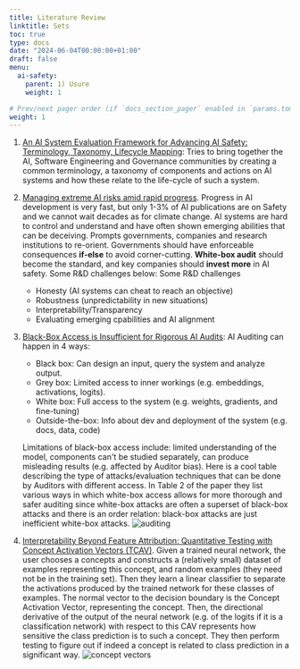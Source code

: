 ```yaml
---
title: Literature Review
linktitle: Sets
toc: true
type: docs
date: "2024-06-04T00:00:00+01:00"
draft: false
menu:
  ai-safety:
    parent: 1) Usure
    weight: 1

# Prev/next pager order (if `docs_section_pager` enabled in `params.toml`)
weight: 1
---
```


1. [An AI System Evaluation Framework for Advancing AI Safety:
Terminology, Taxonomy, Lifecycle Mapping](https://arxiv.org/abs/2404.05388): Tries to bring together the AI, Software Engineering and Governance communities by creating a common terminology, a taxonomy of components and actions on AI systems and how these relate to the life-cycle of such a system.
2. [Managing extreme AI risks amid rapid progress](https://arxiv.org/abs/2310.17688). Progress in AI development is very fast, but only 1-3% of AI publications are on Safety and we cannot wait decades as for climate change. AI systems are hard to control and understand and have often shown emerging abilities that can be deceiving. Prompts governments, companies and research institutions to re-orient. Governments should have enforceable consequences **if-else** to avoid corner-cutting. **White-box audit** should become the standard, and key companies should **invest more** in AI safety. Some R&D challenges below:
Some R&D challenges
   - Honesty (AI systems can cheat to reach an objective)
   - Robustness (unpredictability in new situations)
   - Interpretability/Transparency
   - Evaluating emerging cpabilities and AI alignment
   
3. [Black-Box Access is Insufficient for Rigorous AI Audits](https://arxiv.org/abs/2401.14446): AI Auditing can happen in 4 ways:
    - Black box: Can design an input, query the system and analyze output.
    - Grey box: Limited access to inner workings (e.g. embeddings, activations, logits). 
    - White box: Full access to the system (e.g. weights, gradients, and fine-tuning)
    - Outside-the-box: Info about dev and deployment of the system (e.g. docs, data, code)
    
    Limitations of black-box access include: limited understanding of the model, components can't be studied separately, can produce misleading results (e.g. affected by Auditor bias). Here is a cool table describing the type of attacks/evaluation techniques that can be done by Auditors with different access. In Table 2 of the paper they list various ways in which white-box access allows for more thorough and safer auditing since white-box attacks are often a superset of black-box attacks and there is an order relation: black-box attacks are just inefficient white-box attacks.
    ![auditing](/table_audit.png)
    
4. [Interpretability Beyond Feature Attribution: Quantitative Testing with Concept Activation Vectors (TCAV)](https://arxiv.org/abs/1711.11279). Given a trained neural network, the user chooses a concepts and constructs a (relatively small) dataset of examples representing this concept, and random examples (they need not be in the training set). Then they learn a linear classifier to separate the activations produced by the trained network for these classes of examples. The normal vector to the decision boundary is the Concept Activation Vector, representing the concept. Then, the directional derivative of the output of the neural network (e.g. of the logits if it is a classification network) with respect to this CAV represents how sensitive the class prediction is to such a concept. They then perform testing to figure out if indeed a concept is related to class prediction in a significant way. 
  ![concept vectors](/concept_vectors.png)
